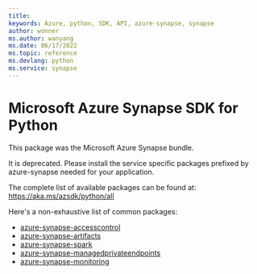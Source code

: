 ```yaml
---
title: 
keywords: Azure, python, SDK, API, azure-synapse, synapse
author: wonner
ms.author: wanyang
ms.date: 06/17/2022
ms.topic: reference
ms.devlang: python
ms.service: synapse
---
```

# Microsoft Azure Synapse SDK for Python

This package was the Microsoft Azure Synapse bundle.

It is deprecated. Please install the service specific packages prefixed by azure-synapse needed for your application.

The complete list of available packages can be found at: https://aka.ms/azsdk/python/all

Here's a non-exhaustive list of common packages:

* [azure-synapse-accesscontrol](https://pypi.org/project/azure-synapse-accesscontrol/)
* [azure-synapse-artifacts](https://pypi.org/project/azure-synapse-artifacts/)
* [azure-synapse-spark](https://pypi.org/project/azure-synapse-spark/)
* [azure-synapse-managedprivateendpoints](https://pypi.org/project/azure-synapse-managedprivateendpoints/)
* [azure-synapse-monitoring](https://pypi.org/project/azure-synapse-monitoring/)
